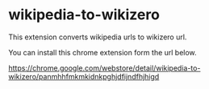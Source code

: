 # wikipedia-to-wikizero
This extension converts wikipedia urls to wikizero url.

You can install this chrome extension form the url below.

https://chrome.google.com/webstore/detail/wikipedia-to-wikizero/panmhhfmkmkidnkpghjdfijndfhjhigd
